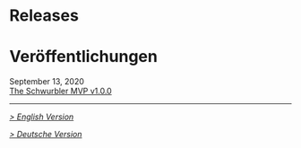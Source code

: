 <!---------------------------->
<!-- multilangual suffix: en, de  -->
<!---------------------------->
<!-- [en] -->
# Releases
<!-- [de] -->
# Veröffentlichungen
<!-- [common] -->
September 13, 2020     
[The Schwurbler MVP v1.0.0](https://github.com/mommel/hs-lr-midi-schwurbler/releases/tag/v1.0.0)

***
<!-- [de] -->
_[ > English Version](releases.en.md)_
<!-- [en] -->
_[ > Deutsche Version](releases.de.md)_